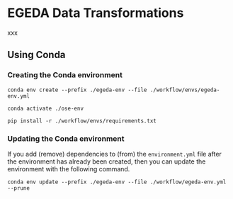 # EGEDA Data Transformations
xxx

## Using Conda

### Creating the Conda environment

`conda env create --prefix ./egeda-env --file ./workflow/envs/egeda-env.yml`

`conda activate ./ose-env`

`pip install -r ./workflow/envs/requirements.txt`



### Updating the Conda environment

If you add (remove) dependencies to (from) the `environment.yml` file after the environment has 
already been created, then you can update the environment with the following command.

`conda env update --prefix ./egeda-env --file ./workflow/egeda-env.yml --prune`
